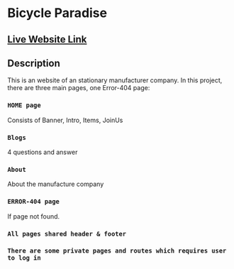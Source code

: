 # Bicycle Paradise

## [Live Website Link](https://kaathpencil-d8aa0.web.app/)

## Description
This is an website of an stationary manufacturer company.
In this project, there are three main pages, one Error-404 page:

### `HOME page`

Consists of Banner, Intro, Items, JoinUs

### `Blogs`

4 questions and answer

### `About`

About the manufacture company

### `ERROR-404 page`

If page not found.

### `All pages shared header & footer`

### `There are some private pages and routes which requires user to log in`

